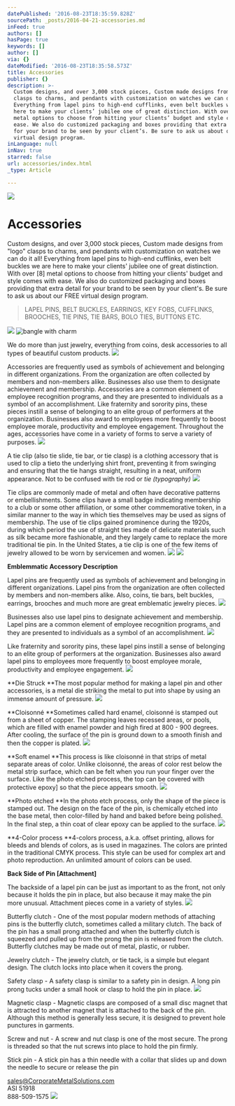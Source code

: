 ```yaml
---
datePublished: '2016-08-23T18:35:59.828Z'
sourcePath: _posts/2016-04-21-accessories.md
inFeed: true
authors: []
hasPage: true
keywords: []
author: []
via: {}
dateModified: '2016-08-23T18:35:58.573Z'
title: Accessories
publisher: {}
description: >-
  Custom designs, and over 3,000 stock pieces, Custom made designs from “logo”
  clasps to charms, and pendants with customization on watches we can do it all!
  Everything from lapel pins to high-end cufflinks, even belt buckles we are
  here to make your clients’ jubilee one of great distinction. With over [8]
  metal options to choose from hitting your clients’ budget and style comes with
  ease. We also do customized packaging and boxes providing that extra detail
  for your brand to be seen by your client’s. Be sure to ask us about our FREE
  virtual design program.
inLanguage: null
inNav: true
starred: false
url: accessories/index.html
_type: Article

---
```

![](https://the-grid-user-content.s3-us-west-2.amazonaws.com/0155cc10-6ac5-45f8-9e12-12ac0036defa.jpg)

# Accessories

Custom designs, and over 3,000 stock pieces, Custom made designs from "logo" clasps to charms, and pendants with customization on watches we can do it all! Everything from lapel pins to high-end cufflinks, even belt buckles we are here to make your clients' jubilee one of great distinction. With over \[8\] metal options to choose from hitting your clients' budget and style comes with ease. We also do customized packaging and boxes providing that extra detail for your brand to be seen by your client's. Be sure to ask us about our FREE virtual design program.

> LAPEL PINS, BELT BUCKLES, EARRINGS, KEY FOBS, CUFFLINKS, BROOCHES, TIE PINS, TIE BARS, BOLO TIES, BUTTONS ETC.

![](https://s3-us-west-2.amazonaws.com/the-grid-img/p/19241b4d722c7b625c24812034a0423b80a58dd5.jpg)
![bangle with charm](https://the-grid-user-content.s3-us-west-2.amazonaws.com/12fbbd87-97b0-4235-95c7-4de23ea3506d.jpg)

We do more than just jewelry, everything from coins, desk accessories to all types of beautiful custom products.
![](https://the-grid-user-content.s3-us-west-2.amazonaws.com/f0121c23-47de-48ba-a450-2edd52d4da5b.jpg)

Accessories are frequently used as symbols of achievement and belonging in different organizations. From the organization are often collected by members and non-members alike. Businesses also use them to designate achievement and membership. Accessories are a common element of employee recognition programs, and they are presented to individuals as a symbol of an accomplishment. Like fraternity and sorority pins, these pieces instill a sense of belonging to an elite group of performers at the organization. Businesses also award to employees more frequently to boost employee morale, productivity and employee engagement. Throughout the ages, accessories have come in a variety of forms to serve a variety of purposes.
![](https://s3-us-west-2.amazonaws.com/the-grid-img/p/ff3cfccd3e7eede2f082b62b88335ceb29688e04.png)

A tie clip (also tie slide, tie bar, or tie clasp) is a clothing accessory that is used to clip a tieto the underlying shirt front, preventing it from swinging and ensuring that the tie hangs straight, resulting in a neat, uniform appearance. Not to be confused with tie rod or _tie (typography)_
![](https://the-grid-user-content.s3-us-west-2.amazonaws.com/4e4cc136-7c0e-4cd3-bc51-c33a4c6654b3.jpg)

Tie clips are commonly made of metal and often have decorative patterns or embellishments. Some clips have a small badge indicating membership to a club or some other affiliation, or some other commemorative token, in a similar manner to the way in which ties themselves may be used as signs of membership. The use of tie clips gained prominence during the 1920s, during which period the use of straight ties made of delicate materials such as silk became more fashionable, and they largely came to replace the more traditional tie pin. In the United States, a tie clip is one of the few items of jewelry allowed to be worn by servicemen and women.
![](https://the-grid-user-content.s3-us-west-2.amazonaws.com/bf1344d3-287d-4868-a8a0-2113a66f2e61.jpg)
![](https://s3-us-west-2.amazonaws.com/the-grid-img/p/c31d46972f7bd5166f12e3a3a72aa68e715e5fc3.jpg)

**Emblemmatic Accessory Description**

Lapel pins are frequently used as symbols of achievement and belonging in different organizations. Lapel pins from the organization are often collected by members and non-members alike. Also, coins, tie bars, belt buckles, earrings, brooches and much more are great emblematic jewelry pieces.
![](https://the-grid-user-content.s3-us-west-2.amazonaws.com/5928766a-1408-41ac-86dc-50ae5a8bf8ef.jpg)

Businesses also use lapel pins to designate achievement and membership. Lapel pins are a common element of employee recognition programs, and they are presented to individuals as a symbol of an accomplishment.
![](https://the-grid-user-content.s3-us-west-2.amazonaws.com/52dd4d33-76e1-40cf-b1bf-67bb1b31a226.jpg)

Like fraternity and sorority pins, these lapel pins instill a sense of belonging to an elite group of performers at the organization. Businesses also award lapel pins to employees more frequently to boost employee morale, productivity and employee engagement.
![](https://the-grid-user-content.s3-us-west-2.amazonaws.com/429a1402-0cf1-4d1b-97cb-7ac606e8167e.jpg)

**Die Struck **The most popular method for making a lapel pin and other accessories, is a metal die striking the metal to put into shape by using an immense amount of pressure.
![](https://the-grid-user-content.s3-us-west-2.amazonaws.com/48e5f79a-28fd-4e88-b736-bcdef753949a.jpg)

**Cloisonné **Sometimes called hard enamel, cloisonné is stamped out from a sheet of copper. The stamping leaves recessed areas, or pools, which are filled with enamel powder and high fired at 800 - 900 degrees. After cooling, the surface of the pin is ground down to a smooth finish and then the copper is plated.
![](https://the-grid-user-content.s3-us-west-2.amazonaws.com/751f2611-1785-4a21-872a-d265f21f3057.jpg)

**Soft enamel **This process is like cloisonné in that strips of metal separate areas of color. Unlike cloisonné, the areas of color rest below the metal strip surface, which can be felt when you run your finger over the surface. Like the photo etched process, the top can be covered with protective epoxy\] so that the piece appears smooth.
![](https://the-grid-user-content.s3-us-west-2.amazonaws.com/c5d77b24-c7b1-45d8-9a0c-c2f317d46876.jpg)

**Photo etched **In the photo etch process, only the shape of the piece is stamped out. The design on the face of the pin, is chemically etched into the base metal, then color-filled by hand and baked before being polished. In the final step, a thin coat of clear epoxy can be applied to the surface.
![](https://the-grid-user-content.s3-us-west-2.amazonaws.com/7d0b30b0-60e9-4c19-a243-dae603f982c9.jpg)

**4-Color process **4-colors process, a.k.a. offset printing, allows for bleeds and blends of colors, as is used in magazines. The colors are printed in the traditional CMYK process. This style can be used for complex art and photo reproduction. An unlimited amount of colors can be used.

**Back Side of Pin \[Attachment\]**

The backside of a lapel pin can be just as important to as the front, not only because it holds the pin in place, but also because it may make the pin more unusual. Attachment pieces come in a variety of styles.
![](https://the-grid-user-content.s3-us-west-2.amazonaws.com/63d4c912-6900-43cd-bdd4-5ca7947387e9.jpg)

Butterfly clutch - One of the most popular modern methods of attaching pins is the butterfly clutch, sometimes called a military clutch. The back of the pin has a small prong attached and when the butterfly clutch is squeezed and pulled up from the prong the pin is released from the clutch. Butterfly clutches may be made out of metal, plastic, or rubber.

Jewelry clutch - The jewelry clutch, or tie tack, is a simple but elegant design. The clutch locks into place when it covers the prong.

Safety clasp - A safety clasp is similar to a safety pin in design. A long pin prong tucks under a small hook or clasp to hold the pin in place.
![](https://the-grid-user-content.s3-us-west-2.amazonaws.com/85389570-d925-490c-992e-44b24f0a50a7.jpg)

Magnetic clasp - Magnetic clasps are composed of a small disc magnet that is attracted to another magnet that is attached to the back of the pin. Although this method is generally less secure, it is designed to prevent hole punctures in garments.

Screw and nut - A screw and nut clasp is one of the most secure. The prong is threaded so that the nut screws into place to hold the pin firmly.

Stick pin - A stick pin has a thin needle with a collar that slides up and down the needle to secure or release the pin

sales@CorporateMetalSolutions.com  
ASI 51918   
888-509-1575
![](https://the-grid-user-content.s3-us-west-2.amazonaws.com/860cff8c-72bc-4c54-9bb3-e9f596656318.jpg)